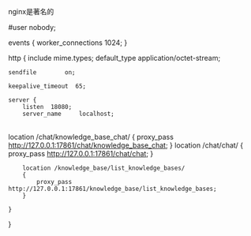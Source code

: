 nginx是著名的


#user  nobody;

events {
    worker_connections  1024;
}


http {
    include       mime.types;
    default_type  application/octet-stream;

    sendfile        on;
    
    keepalive_timeout  65;
    
    server {
    	listen  18080;
    	server_name		localhost;


​		
		location /chat/knowledge_base_chat/ {
			proxy_pass      http://127.0.0.1:17861/chat/knowledge_base_chat;
		}
		location /chat/chat/ {
			proxy_pass      http://127.0.0.1:17861/chat/chat;
		}
		
		location /knowledge_base/list_knowledge_bases/
		{
			proxy_pass      http://127.0.0.1:17861/knowledge_base/list_knowledge_bases;
		}
		
	}

}
